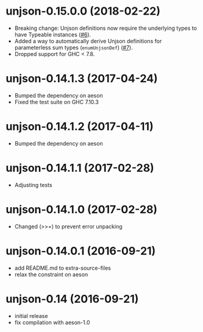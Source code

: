 # unjson-0.15.0.0 (2018-02-22)
* Breaking change: Unjson definitions now require the underlying types
  to have Typeable instances ([#6](https://github.com/scrive/unjson/pull/6)).
* Added a way to automatically derive Unjson definitions for
  parameterless sum types (`enumUnjsonDef`) ([#7](https://github.com/scrive/unjson/pull/7)).
* Dropped support for GHC < 7.8.

# unjson-0.14.1.3 (2017-04-24)
* Bumped the dependency on aeson
* Fixed the test suite on GHC 7.10.3

# unjson-0.14.1.2 (2017-04-11)
* Bumped the dependency on aeson

# unjson-0.14.1.1 (2017-02-28)
* Adjusting tests

# unjson-0.14.1.0 (2017-02-28)
* Changed (>>=) to prevent error unpacking

# unjson-0.14.0.1 (2016-09-21)
* add README.md to extra-source-files
* relax the constraint on aeson

# unjson-0.14 (2016-09-21)
* initial release
* fix compilation with aeson-1.0
